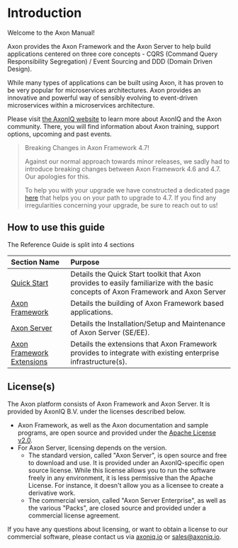 # Introduction

Welcome to the Axon Manual!

Axon provides the Axon Framework and the Axon Server to help build applications centered on three core concepts - CQRS \(Command Query Responsibility Segregation\) / Event Sourcing and DDD \(Domain Driven Design\).

While many types of applications can be built using Axon, it has proven to be very popular for microservices architectures. 
Axon provides an innovative and powerful way of sensibly evolving to event-driven microservices within a microservices architecture.

Please visit [the AxonIQ website](https://axoniq.io/) to learn more about AxonIQ and the Axon community. 
There, you will find information about Axon training, support options, upcoming and past events.

> Breaking Changes in Axon Framework 4.7!
> 
> Against our normal approach towards minor releases, we sadly had to introduce breaking changes between Axon Framework 4.6 and 4.7.
> Our apologies for this.
> 
> To help you with your upgrade we have constructed a dedicated page [here](axon-framework/upgrading-to-4-7.md) that helps you on your path to upgrade to 4.7.
> If you find any irregularities concerning your upgrade, be sure to reach out to us!

## How to use this guide

The Reference Guide is split into 4 sections

| Section Name                                             | Purpose                                                                                                                            |
|:---------------------------------------------------------|:-----------------------------------------------------------------------------------------------------------------------------------|
| [Quick Start](getting-started/quick-start.md)            | Details the Quick Start toolkit that Axon provides to easily familiarize with the basic concepts of Axon Framework and Axon Server |
| [Axon Framework](axon-framework/introduction.md)         | Details the building of Axon Framework based applications.                                                                         |
| [Axon Server](axon-server/introduction.md)               | Details the Installation/Setup and Maintenance of Axon Server \(SE/EE\).                                                           |
| [Axon Framework Extensions](release-notes/rn-extensions) | Details the extensions that Axon Framework provides to integrate with existing enterprise infrastructure\(s\).                     |

## License\(s\)

The Axon platform consists of Axon Framework and Axon Server. It is provided by AxonIQ B.V. under the licenses described below.

* Axon Framework, as well as the Axon documentation and sample programs, are open source and provided under the [Apache License v2.0](http://www.apache.org/licenses/LICENSE-2.0).
* For Axon Server, licensing depends on the version.
  * The standard version, called "Axon Server", is open source and free to download and use. It is provided under an AxonIQ-specific open source license. While this license allows you to run the software freely in any environment, it is less permissive than the Apache License. For instance, it doesn't allow you as a licensee to create a derivative work.
  * The commercial version, called "Axon Server Enterprise", as well as the various "Packs", are closed source and provided under a commercial license agreement.

If you have any questions about licensing, or want to obtain a license to our commercial software, please contact us via [axoniq.io](https://axoniq.io) or [sales@axoniq.io](mailto:sales@axoniq.io).

